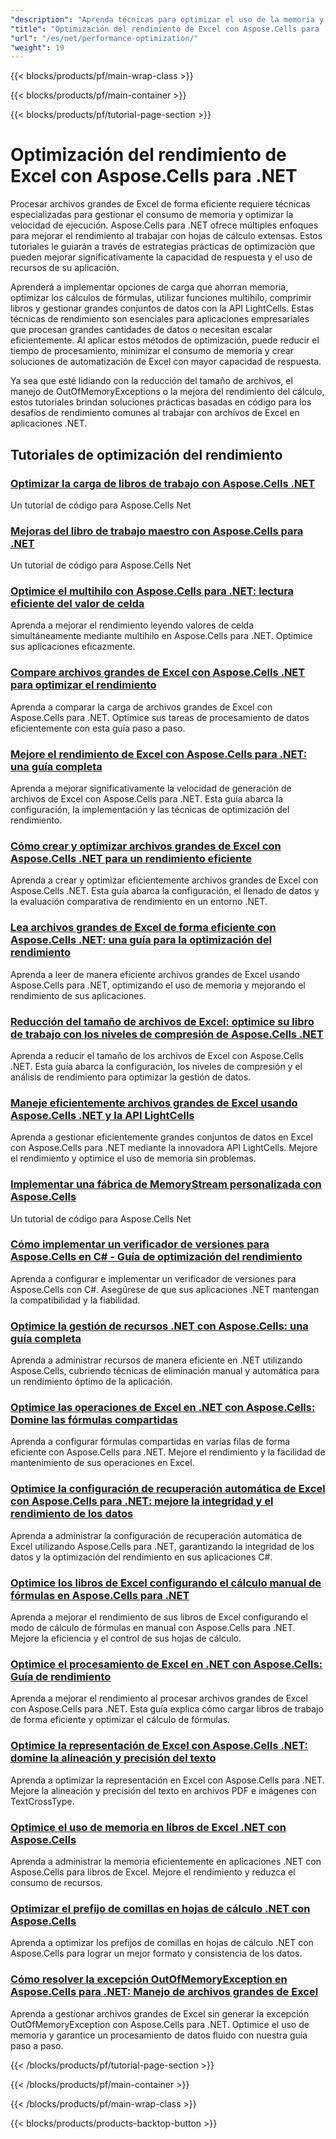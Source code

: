 ```yaml
---
"description": "Aprenda técnicas para optimizar el uso de la memoria y la velocidad de ejecución al procesar libros grandes de Excel con los tutoriales de Aspose.Cells para .NET."
"title": "Optimización del rendimiento de Excel con Aspose.Cells para .NET"
"url": "/es/net/performance-optimization/"
"weight": 19
---
```


{{< blocks/products/pf/main-wrap-class >}}

{{< blocks/products/pf/main-container >}}

{{< blocks/products/pf/tutorial-page-section >}}


# Optimización del rendimiento de Excel con Aspose.Cells para .NET

Procesar archivos grandes de Excel de forma eficiente requiere técnicas especializadas para gestionar el consumo de memoria y optimizar la velocidad de ejecución. Aspose.Cells para .NET ofrece múltiples enfoques para mejorar el rendimiento al trabajar con hojas de cálculo extensas. Estos tutoriales le guiarán a través de estrategias prácticas de optimización que pueden mejorar significativamente la capacidad de respuesta y el uso de recursos de su aplicación.

Aprenderá a implementar opciones de carga que ahorran memoria, optimizar los cálculos de fórmulas, utilizar funciones multihilo, comprimir libros y gestionar grandes conjuntos de datos con la API LightCells. Estas técnicas de rendimiento son esenciales para aplicaciones empresariales que procesan grandes cantidades de datos o necesitan escalar eficientemente. Al aplicar estos métodos de optimización, puede reducir el tiempo de procesamiento, minimizar el consumo de memoria y crear soluciones de automatización de Excel con mayor capacidad de respuesta.

Ya sea que esté lidiando con la reducción del tamaño de archivos, el manejo de OutOfMemoryExceptions o la mejora del rendimiento del cálculo, estos tutoriales brindan soluciones prácticas basadas en código para los desafíos de rendimiento comunes al trabajar con archivos de Excel en aplicaciones .NET.


## Tutoriales de optimización del rendimiento

### [Optimizar la carga de libros de trabajo con Aspose.Cells .NET](./aspose-cells-net-custom-load-filters)
Un tutorial de código para Aspose.Cells Net

### [Mejoras del libro de trabajo maestro con Aspose.Cells para .NET](./aspose-cells-net-mastering-workbook-enhancements)
Un tutorial de código para Aspose.Cells Net

### [Optimice el multihilo con Aspose.Cells para .NET: lectura eficiente del valor de celda](./aspose-cells-net-multi-threading-read-cell-values)
Aprenda a mejorar el rendimiento leyendo valores de celda simultáneamente mediante multihilo en Aspose.Cells para .NET. Optimice sus aplicaciones eficazmente.

### [Compare archivos grandes de Excel con Aspose.Cells .NET para optimizar el rendimiento](./benchmark-large-excel-files-aspose-cells-net)
Aprenda a comparar la carga de archivos grandes de Excel con Aspose.Cells para .NET. Optimice sus tareas de procesamiento de datos eficientemente con esta guía paso a paso.

### [Mejore el rendimiento de Excel con Aspose.Cells para .NET: una guía completa](./boost-excel-performance-aspose-cells-dotnet)
Aprenda a mejorar significativamente la velocidad de generación de archivos de Excel con Aspose.Cells para .NET. Esta guía abarca la configuración, la implementación y las técnicas de optimización del rendimiento.

### [Cómo crear y optimizar archivos grandes de Excel con Aspose.Cells .NET para un rendimiento eficiente](./create-optimize-excel-aspose-cells-dotnet)
Aprenda a crear y optimizar eficientemente archivos grandes de Excel con Aspose.Cells .NET. Esta guía abarca la configuración, el llenado de datos y la evaluación comparativa de rendimiento en un entorno .NET.

### [Lea archivos grandes de Excel de forma eficiente con Aspose.Cells .NET: una guía para la optimización del rendimiento](./efficiently-read-large-excel-files-aspose-cells-dot-net)
Aprenda a leer de manera eficiente archivos grandes de Excel usando Aspose.Cells para .NET, optimizando el uso de memoria y mejorando el rendimiento de sus aplicaciones.

### [Reducción del tamaño de archivos de Excel: optimice su libro de trabajo con los niveles de compresión de Aspose.Cells .NET](./excel-compression-aspose-cells-nets)
Aprenda a reducir el tamaño de los archivos de Excel con Aspose.Cells .NET. Esta guía abarca la configuración, los niveles de compresión y el análisis de rendimiento para optimizar la gestión de datos.

### [Maneje eficientemente archivos grandes de Excel usando Aspose.Cells .NET y la API LightCells](./handle-large-excel-files-aspose-cells-net-lightcells-api)
Aprenda a gestionar eficientemente grandes conjuntos de datos en Excel con Aspose.Cells para .NET mediante la innovadora API LightCells. Mejore el rendimiento y optimice el uso de memoria sin problemas.

### [Implementar una fábrica de MemoryStream personalizada con Aspose.Cells](./implement-custom-memorystream-factory-aspose-cells)
Un tutorial de código para Aspose.Cells Net

### [Cómo implementar un verificador de versiones para Aspose.Cells en C# - Guía de optimización del rendimiento](./implement-version-checker-aspose-cells-dotnet-csharp)
Aprenda a configurar e implementar un verificador de versiones para Aspose.Cells con C#. Asegúrese de que sus aplicaciones .NET mantengan la compatibilidad y la fiabilidad.

### [Optimice la gestión de recursos .NET con Aspose.Cells: una guía completa](./mastering-resource-management-aspose-cells-dotnet)
Aprenda a administrar recursos de manera eficiente en .NET utilizando Aspose.Cells, cubriendo técnicas de eliminación manual y automática para un rendimiento óptimo de la aplicación.

### [Optimice las operaciones de Excel en .NET con Aspose.Cells: Domine las fórmulas compartidas](./optimize-aspose-cells-net-shared-formulas)
Aprenda a configurar fórmulas compartidas en varias filas de forma eficiente con Aspose.Cells para .NET. Mejore el rendimiento y la facilidad de mantenimiento de sus operaciones en Excel.

### [Optimice la configuración de recuperación automática de Excel con Aspose.Cells para .NET: mejore la integridad y el rendimiento de los datos](./optimize-excel-autorecovery-aspose-cells-net)
Aprenda a administrar la configuración de recuperación automática de Excel utilizando Aspose.Cells para .NET, garantizando la integridad de los datos y la optimización del rendimiento en sus aplicaciones C#.

### [Optimice los libros de Excel configurando el cálculo manual de fórmulas en Aspose.Cells para .NET](./optimize-excel-manual-formula-calculation-aspose-cells-net)
Aprenda a mejorar el rendimiento de sus libros de Excel configurando el modo de cálculo de fórmulas en manual con Aspose.Cells para .NET. Mejore la eficiencia y el control de sus hojas de cálculo.

### [Optimice el procesamiento de Excel en .NET con Aspose.Cells: Guía de rendimiento](./optimize-excel-processing-aspose-cells-net)
Aprenda a mejorar el rendimiento al procesar archivos grandes de Excel con Aspose.Cells para .NET. Esta guía explica cómo cargar libros de trabajo de forma eficiente y optimizar el cálculo de fórmulas.

### [Optimice la representación de Excel con Aspose.Cells .NET: domine la alineación y precisión del texto](./optimize-excel-rendering-aspose-cells-net)
Aprenda a optimizar la representación en Excel con Aspose.Cells para .NET. Mejore la alineación y precisión del texto en archivos PDF e imágenes con TextCrossType.

### [Optimice el uso de memoria en libros de Excel .NET con Aspose.Cells](./optimize-memory-aspose-cells-net)
Aprenda a administrar la memoria eficientemente en aplicaciones .NET con Aspose.Cells para libros de Excel. Mejore el rendimiento y reduzca el consumo de recursos.

### [Optimizar el prefijo de comillas en hojas de cálculo .NET con Aspose.Cells](./optimize-quote-prefix-aspose-cells-net)
Aprenda a optimizar los prefijos de comillas en hojas de cálculo .NET con Aspose.Cells para lograr un mejor formato y consistencia de los datos.

### [Cómo resolver la excepción OutOfMemoryException en Aspose.Cells para .NET: Manejo de archivos grandes de Excel](./resolve-outofmemoryexception-aspose-cells-large-excel-files)
Aprenda a gestionar archivos grandes de Excel sin generar la excepción OutOfMemoryException con Aspose.Cells para .NET. Optimice el uso de memoria y garantice un procesamiento de datos fluido con nuestra guía paso a paso.



{{< /blocks/products/pf/tutorial-page-section >}}

{{< /blocks/products/pf/main-container >}}

{{< /blocks/products/pf/main-wrap-class >}}

{{< blocks/products/products-backtop-button >}}